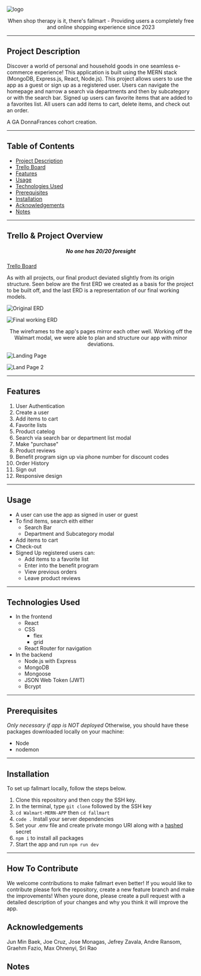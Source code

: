 ![logo](https://i.imgur.com/sy3aUK6.png)

<p align="center">When shop therapy is it, there's fallmart - Providing users a completely free and online shopping experience since 2023</p>

___
## Project Description
Discover a world of personal and household goods in one seamless e-commerce experience! This application is built using the MERN stack (MongoDB, Express.js, React, Node.js). This project allows users to use the app as a guest or sign up as a registered user. Users can navigate the homepage and narrow a search via departments and then by subcategory or with the search bar. Signed up users can favorite items that are added to a favorites list. All users can add items to cart, delete items, and check out an order. 

A GA DonnaFrances cohort creation.
___
## Table of Contents
- [Project Description](#project-description)
- [Trello Board](#trello-board)
- [Features](#features)
- [Usage](#usage)
- [Technologies Used](#technologies-used)
- [Prerequisites](#prerequisites)
- [Installation](#installation-of-the-app)
- [Acknowledgements](#acknowledgements)
- [Notes](#notes)
___
## Trello & Project Overview
<h5 align="center">No one has 20/20 foresight</h5>

[Trello Board](https://trello.com/b/UEHNvPzS/walmart)

As with all projects, our final product deviated slightly from its origin structure. Seen below are the first ERD we created as a basis for the project to be built off, and the last ERD is a representation of our final working models. 

![Original ERD](https://i.imgur.com/Rzzsms6.jpg)

![Final working ERD](https://i.imgur.com/s4IvamP.png)

<p align="center">The wireframes to the app's pages mirror each other well. Working off the Walmart modal, we were able to plan and structure our app with minor deviations.</p>


![Landing Page](https://i.imgur.com/0oyudGJ.png)

![Land Page 2](https://i.imgur.com/FYvydkW.png)
___
## Features
1. User Authentication 
2. Create a user
3. Add items to cart
4. Favorite lists
5. Product catelog
6. Search via search bar or department list modal
7. Make "purchase"
8. Product reviews
9. Benefit program sign up via phone number for discount codes
10. Order History
11. Sign out
12. Responsive design
___
## Usage
+ A user can use the app as signed in user or guest
+ To find items, search eith either
    - Search Bar
    - Department and Subcategory modal
+ Add items to cart
+ Check-out
+ Signed Up registered users can: 
    - Add items to a favorite list
    - Enter into the benefit program 
    - View previous orders
    - Leave product reviews
___
## Technologies Used 
+ In the frontend
    - React 
    - CSS 
        * flex
        * grid
    - React Router for navigation 
+ In the backend
    - Node.js with Express 
    - MongoDB
    - Mongoose
    - JSON Web Token (JWT)
    - Bcrypt
___
## Prerequisites 
*Only necessary if app is NOT deployed* Otherwise, you should have these packages downloaded locally on your machine: 
+ Node
+ nodemon
___
## Installation
To set up fallmart locally, follow the steps below. 
1. Clone this repository and then copy the SSH key.
2. In the terminal, type `git clone` followed by the SSH key
3. `cd Walmart-MERN-APP` then `cd fallmart`
4. `code .`
Install your server dependencies
5. Set your .env file and create private mongo URI along with a [hashed](https://emn178.github.io/online-tools/sha256.html) secret
6. `npm i` to install all packages
7. Start the app and run `npm run dev`
___
## How To Contribute
We welcome contributions to make fallmart even better! If you would like to contribute please fork the repository, create a new feature branch and make the improvements! When youre done, please create a pull request with a detailed description of your changes and why you think it will improve the app. 
## Acknowledgements
Jun Min Baek,
Joe Cruz,
Jose Monagas, 
Jefrey Zavala,
Andre Ransom, 
Graehm Fazio, 
Max Ohnenyi,
Sri Rao 
## Notes
